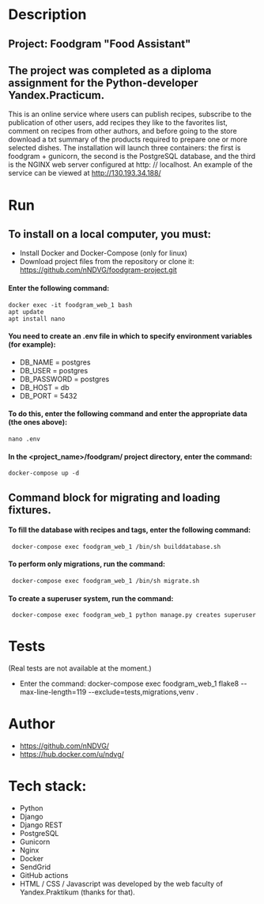 # Description
## Project: Foodgram "Food Assistant"
## The project was completed as a diploma assignment for the Python-developer Yandex.Practicum.
This is an online service where users can publish recipes, subscribe to the publication of other users, add recipes 
they like to the favorites list, comment on recipes from other authors, and before going to the store download a 
txt summary of the products required to prepare one or more selected dishes.
The installation will launch three containers: the first is foodgram + gunicorn, the second is the PostgreSQL database, 
and the third is the NGINX web server configured at http: // localhost.
An example of the service can be viewed at http://130.193.34.188/

# Run
## To install on a local computer, you must:
* Install Docker and Docker-Compose (only for linux)
* Download project files from the repository or clone it: https://github.com/nNDVG/foodgram-project.git
#### Enter the following command:
    docker exec -it foodgram_web_1 bash
    apt update
    apt install nano
#### You need to create an .env file in which to specify environment variables (for example): 
  - DB_NAME = postgres
  - DB_USER = postgres
  - DB_PASSWORD = postgres
  - DB_HOST = db
  - DB_PORT = 5432

#### To do this, enter the following command and enter the appropriate data (the ones above):
    nano .env 

#### In the <project_name>/foodgram/ project directory, enter the command:
    docker-compose up -d

## Command block for migrating and loading fixtures. 
#### To fill the database with recipes and tags, enter the following command:
     docker-compose exec foodgram_web_1 /bin/sh builddatabase.sh

#### To perform only migrations, run the command:
     docker-compose exec foodgram_web_1 /bin/sh migrate.sh
  
#### To create a superuser system, run the command:
     docker-compose exec foodgram_web_1 python manage.py creates superuser
  
# Tests
(Real tests are not available at the moment.)  
* Enter the command:
    docker-compose exec foodgram_web_1 flake8 --max-line-length=119 --exclude=tests,migrations,venv .


# Author
 - https://github.com/nNDVG/
 - https://hub.docker.com/u/ndvg/

# Tech stack:
* Python
* Django
* Django REST
* PostgreSQL
* Gunicorn
* Nginx
* Docker
* SendGrid  
* GitHub actions
* HTML / CSS / Javascript was developed by the web faculty of Yandex.Praktikum (thanks for that). 
